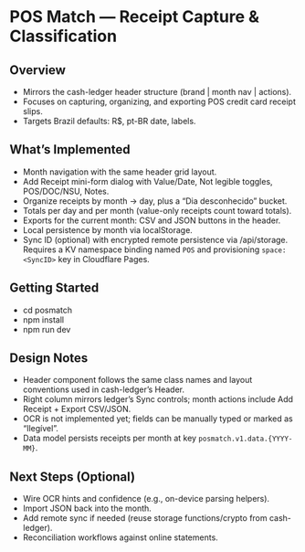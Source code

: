 POS Match — Receipt Capture & Classification
===========================================

Overview
--------
- Mirrors the cash-ledger header structure (brand | month nav | actions).
- Focuses on capturing, organizing, and exporting POS credit card receipt slips.
- Targets Brazil defaults: R$, pt-BR date, labels.

What’s Implemented
------------------
- Month navigation with the same header grid layout.
- Add Receipt mini-form dialog with Value/Date, Not legible toggles, POS/DOC/NSU, Notes.
- Organize receipts by month → day, plus a “Dia desconhecido” bucket.
- Totals per day and per month (value-only receipts count toward totals).
- Exports for the current month: CSV and JSON buttons in the header.
- Local persistence by month via localStorage.
- Sync ID (optional) with encrypted remote persistence via /api/storage. Requires a KV namespace binding named `POS` and provisioning `space:<SyncID>` key in Cloudflare Pages.

Getting Started
---------------
- cd posmatch
- npm install
- npm run dev

Design Notes
------------
- Header component follows the same class names and layout conventions used in cash-ledger’s Header.
- Right column mirrors ledger’s Sync controls; month actions include Add Receipt + Export CSV/JSON.
- OCR is not implemented yet; fields can be manually typed or marked as “Ilegível”.
- Data model persists receipts per month at key `posmatch.v1.data.{YYYY-MM}`.

Next Steps (Optional)
---------------------
- Wire OCR hints and confidence (e.g., on-device parsing helpers).
- Import JSON back into the month.
- Add remote sync if needed (reuse storage functions/crypto from cash-ledger).
- Reconciliation workflows against online statements.

